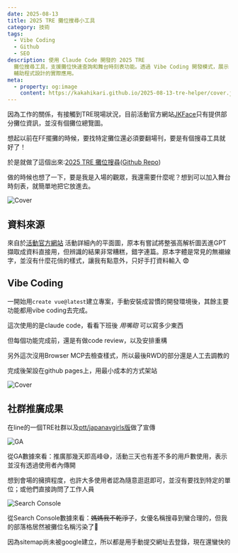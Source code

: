 ```yaml
---
date: 2025-08-13
title: 2025 TRE 攤位搜尋小工具
category: 技術
tags:
  - Vibe Coding
  - Github
  - SEO
description: 使用 Claude Code 開發的 2025 TRE
  攤位搜尋工具，支援攤位快速查詢和舞台時刻表功能。透過 Vibe Coding 開發模式，展示 AI
  輔助程式設計的實際應用。
meta:
  - property: og:image
    content: https://kakahikari.github.io/2025-08-13-tre-helper/cover.jpg
---
```


因為工作的關係，有接觸到TRE現場狀況，目前活動官方網站[JKFace](https://jkface.net/)只有提供部分攤位資訊，並沒有個攤位總覽圖。

想起以前在FF擺攤的時候，要找特定攤位還必須要翻場刊，要是有個搜尋工具就好了！

於是就做了這個出來:[2025 TRE 攤位搜尋](https://kakahikari.github.io/2025-tre-helper/)([Github Repo](https://github.com/kakahikari/2025-tre-helper))

做的時候也想了一下，要是我是入場的觀眾，我還需要什麼呢？想到可以加入舞台時刻表，就簡單地把它放進去。

![Cover](/2025-08-13-tre-helper/cover.jpg)

## 資料來源

來自於[活動官方網站](https://jkface.net/events/179#information) 活動詳細內的平面圖，原本有嘗試將整張高解析圖丟進GPT擷取成資料直接用，但辨識的結果非常糟糕，錯字連篇。原本字體是常見的無襯線字，並沒有什麼花俏的樣式，讓我有點意外，只好手打資料輸入 😨

## Vibe Coding

一開始用`create vue@latest`建立專案，手動安裝成習慣的開發環境後，其餘主要功能都用vibe coding去完成。

這次使用的是claude code，看看下班後 _用嘴砲_ 可以寫多少東西

但每個功能完成前，還是有做code review，以及安排重構

另外這次沒用Browser MCP去檢查樣式，所以最後RWD的部分還是人工去調教的

完成後架設在github pages上，用最小成本的方式架站

![Cover](/2025-08-13-tre-helper/ai-image.jpg)

## 社群推廣成果

在line的一個TRE社群以及[ptt/japanavgirls版](https://www.ptt.cc/bbs/japanavgirls/M.1753864070.A.C34.html)做了宣傳

![GA](/2025-08-13-tre-helper/ga.jpg)

從GA數據來看：推廣那幾天即高峰😅，活動三天也有差不多的用戶數使用，表示並沒有透過使用者內傳開

想到會場的擁擠程度，也許大多使用者認為隨意逛逛即可，並沒有要找到特定的單位；或他們直接詢問了工作人員

![Search Console](/2025-08-13-tre-helper/search-console.jpg)

從Search Console數據來看：~~媽媽我不乾淨了~~，女優名稱搜尋到蠻合理的，但我的部落格居然被攤位名稱污染了🤪

因為sitemap尚未被google建立，所以都是用手動提交網址去登錄，現在還蠻快的
